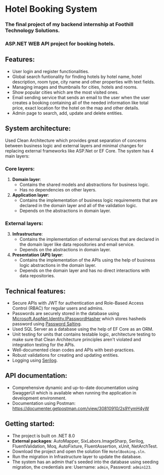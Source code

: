 # Hotel Booking System 
### The final project of my backend internship at Foothill Technology Solutions.
### ASP.NET WEB API project for booking hotels.

## Features:
- User login and register functionalities.
- Global search funtionality for finding hotels by hotel name, hotel description, room type, city name and other properties with text fields.
- Managing images and thumbnails for cities, hotels and rooms.
- Show popular cities which are the most visited ones.
- Email sending service that sends an email to the user when the user creates a booking containing all of the needed information like total price, exact location for the hotel on the map and other details.
- Admin page to search, add, update and delete entities.
  
## System architecture:
Used Clean Architecture which provides great separation of concerns between business logic and external layers and minimal changes for replacing external frameworks like ASP.Net or EF Core.
The system has 4 main layers:
### Core layers:
1. **Domain layer**:
   - Contains the shared models and abstractions for business logic.
   - Has no dependencies on other layers.
2. **Application layer**:
   - Contains the implementation of business logic requirements that are declared in the domain layer and all of the validation logic.
   - Depends on the abstractions in domain layer.
### External layers:
3. **Infrastructure**:
   - Contains the implementation of external services that are declared in the domain layer like data repositories and email service.
   - Depends on the abstractions in domain layer.
4. **Presentation (API) layer**:
   - Contains the implementation of the APIs using the help of business logic abstractions in the domain layer.
   - Depends on the domain layer and has no direct interactions with data repositories.
     
## Technical features:
- Secure APIs with JWT for authentication and Role-Based Access Control (RBAC) for regular users and admins.
- Passwords are securely stored in the database using [Microsoft.AspNet.Identity.IPasswordHasher](https://learn.microsoft.com/en-us/dotnet/api/microsoft.aspnetcore.identity.ipasswordhasher-1?view=aspnetcore-7.0) which stores hasheds password using [Password Salting](https://en.wikipedia.org/wiki/Salt_(cryptography)).
- Used SQL Server as a database using the help of EF Core as an ORM.
- Unit testing for units that contains testable logic, architecture testing to make sure that Clean Architecture principles aren't violated and integration testing for the APIs.
- Well-documented clean codes and APIs with best-practices.
- Robust validations for creating and updating entities.
- Logging using [Serilog](https://serilog.net/).

## API documentation:
- Comprehensive dynamic and up-to-date documentation using SwaggerUI which is available when running the application in development environment.
- Documentation using Postman: https://documenter.getpostman.com/view/30810910/2s9YymH4yW

## Getting started:
- The project is built on .NET 8.0
- **External packages**: AutoMapper, SixLabors.ImageSharp, Serilog, FluentValidation, Moq, AutoFixture, FluentAssertion, xUnit, NetArchTest.
- Download the project and open the solution file `HotelBooking.sln`.
- Run the migration in Infrastructure layer to update the database.
- The system has an admin that's seeded into the database using seeding migration, the credentials are: Username: `admin`, Password: `admin123`.
